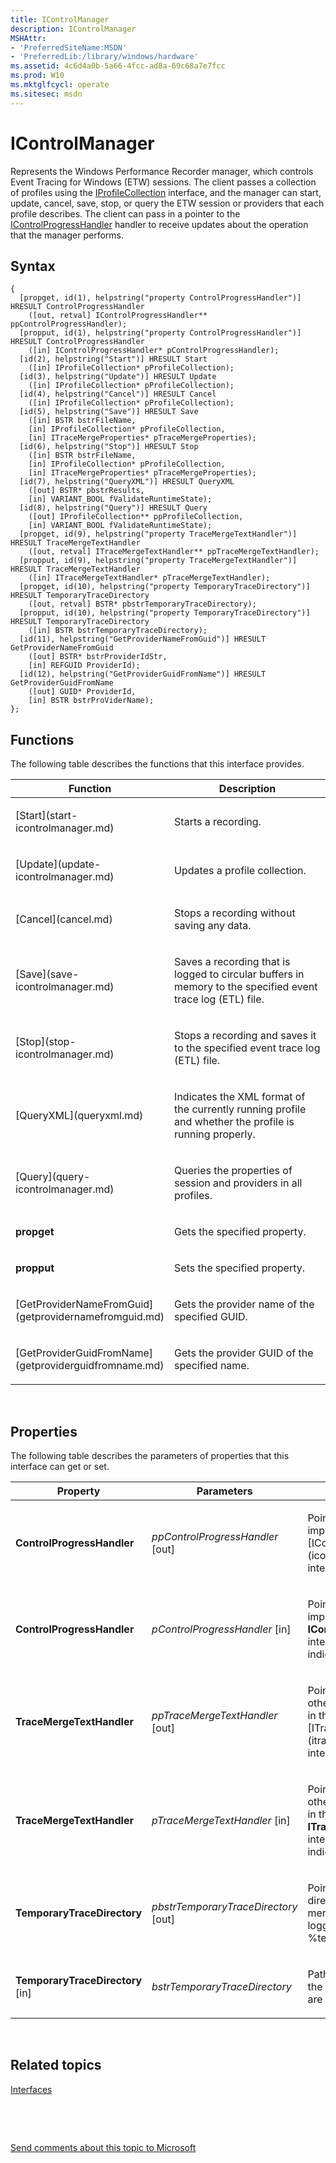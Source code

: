 ```yaml
---
title: IControlManager
description: IControlManager
MSHAttr:
- 'PreferredSiteName:MSDN'
- 'PreferredLib:/library/windows/hardware'
ms.assetid: 4c6d4a0b-5a66-4fcc-ad8a-69c68a7e7fcc
ms.prod: W10
ms.mktglfcycl: operate
ms.sitesec: msdn
---
```


# IControlManager


Represents the Windows Performance Recorder manager, which controls Event Tracing for Windows (ETW) sessions. The client passes a collection of profiles using the [IProfileCollection](iprofilecollection.md) interface, and the manager can start, update, cancel, save, stop, or query the ETW session or providers that each profile describes. The client can pass in a pointer to the [IControlProgressHandler](icontrolprogresshandler.md) handler to receive updates about the operation that the manager performs.

## Syntax


``` syntax
{
  [propget, id(1), helpstring("property ControlProgressHandler")] HRESULT ControlProgressHandler
    ([out, retval] IControlProgressHandler** ppControlProgressHandler);
  [propput, id(1), helpstring("property ControlProgressHandler")] HRESULT ControlProgressHandler
    ([in] IControlProgressHandler* pControlProgressHandler);
  [id(2), helpstring("Start")] HRESULT Start
    ([in] IProfileCollection* pProfileCollection);
  [id(3), helpstring("Update")] HRESULT Update
    ([in] IProfileCollection* pProfileCollection);
  [id(4), helpstring("Cancel")] HRESULT Cancel
    ([in] IProfileCollection* pProfileCollection);
  [id(5), helpstring("Save")] HRESULT Save
    ([in] BSTR bstrFileName,
    [in] IProfileCollection* pProfileCollection,
    [in] ITraceMergeProperties* pTraceMergeProperties);
  [id(6), helpstring("Stop")] HRESULT Stop
    ([in] BSTR bstrFileName,
    [in] IProfileCollection* pProfileCollection,
    [in] ITraceMergeProperties* pTraceMergeProperties);
  [id(7), helpstring("QueryXML")] HRESULT QueryXML
    ([out] BSTR* pbstrResults,
    [in] VARIANT_BOOL fValidateRuntimeState);
  [id(8), helpstring("Query")] HRESULT Query
    ([out] IProfileCollection** ppProfileCollection,
    [in] VARIANT_BOOL fValidateRuntimeState);
  [propget, id(9), helpstring("property TraceMergeTextHandler")] HRESULT TraceMergeTextHandler
    ([out, retval] ITraceMergeTextHandler** ppTraceMergeTextHandler);
  [propput, id(9), helpstring("property TraceMergeTextHandler")] HRESULT TraceMergeTextHandler
    ([in] ITraceMergeTextHandler* pTraceMergeTextHandler);
  [propget, id(10), helpstring("property TemporaryTraceDirectory")] HRESULT TemporaryTraceDirectory
    ([out, retval] BSTR* pbstrTemporaryTraceDirectory);
  [propput, id(10), helpstring("property TemporaryTraceDirectory")] HRESULT TemporaryTraceDirectory
    ([in] BSTR bstrTemporaryTraceDirectory);
  [id(11), helpstring("GetProviderNameFromGuid")] HRESULT GetProviderNameFromGuid
    ([out] BSTR* bstrProviderIdStr,
    [in] REFGUID ProviderId);
  [id(12), helpstring("GetProviderGuidFromName")] HRESULT GetProviderGuidFromName
    ([out] GUID* ProviderId,
    [in] BSTR bstrProViderName);
};
```

## Functions


The following table describes the functions that this interface provides.

<table>
<colgroup>
<col width="50%" />
<col width="50%" />
</colgroup>
<thead>
<tr class="header">
<th>Function</th>
<th>Description</th>
</tr>
</thead>
<tbody>
<tr class="odd">
<td><p>[Start](start-icontrolmanager.md)</p></td>
<td><p>Starts a recording.</p></td>
</tr>
<tr class="even">
<td><p>[Update](update-icontrolmanager.md)</p></td>
<td><p>Updates a profile collection.</p></td>
</tr>
<tr class="odd">
<td><p>[Cancel](cancel.md)</p></td>
<td><p>Stops a recording without saving any data.</p></td>
</tr>
<tr class="even">
<td><p>[Save](save-icontrolmanager.md)</p></td>
<td><p>Saves a recording that is logged to circular buffers in memory to the specified event trace log (ETL) file.</p></td>
</tr>
<tr class="odd">
<td><p>[Stop](stop-icontrolmanager.md)</p></td>
<td><p>Stops a recording and saves it to the specified event trace log (ETL) file.</p></td>
</tr>
<tr class="even">
<td><p>[QueryXML](queryxml.md)</p></td>
<td><p>Indicates the XML format of the currently running profile and whether the profile is running properly.</p></td>
</tr>
<tr class="odd">
<td><p>[Query](query-icontrolmanager.md)</p></td>
<td><p>Queries the properties of session and providers in all profiles.</p></td>
</tr>
<tr class="even">
<td><p><strong>propget</strong></p></td>
<td><p>Gets the specified property.</p></td>
</tr>
<tr class="odd">
<td><p><strong>propput</strong></p></td>
<td><p>Sets the specified property.</p></td>
</tr>
<tr class="even">
<td><p>[GetProviderNameFromGuid](getprovidernamefromguid.md)</p></td>
<td><p>Gets the provider name of the specified GUID.</p></td>
</tr>
<tr class="odd">
<td><p>[GetProviderGuidFromName](getproviderguidfromname.md)</p></td>
<td><p>Gets the provider GUID of the specified name.</p></td>
</tr>
</tbody>
</table>

 

## Properties


The following table describes the parameters of properties that this interface can get or set.

<table>
<colgroup>
<col width="33%" />
<col width="33%" />
<col width="33%" />
</colgroup>
<thead>
<tr class="header">
<th>Property</th>
<th>Parameters</th>
<th>Description</th>
</tr>
</thead>
<tbody>
<tr class="odd">
<td><p><strong>ControlProgressHandler</strong></p></td>
<td><p><em>ppControlProgressHandler</em> [out]</p></td>
<td><p>Pointer to the client-side implementation of the [IControlProgressHandler](icontrolprogresshandler.md) interface.</p></td>
</tr>
<tr class="even">
<td><p><strong>ControlProgressHandler</strong></p></td>
<td><p><em>pControlProgressHandler</em> [in]</p></td>
<td><p>Pointer to the client-side implementation of the <strong>IControlProgressHandler</strong> interface. E_POINTER indicates an invalid pointer.</p></td>
</tr>
<tr class="odd">
<td><p><strong>TraceMergeTextHandler</strong></p></td>
<td><p><em>ppTraceMergeTextHandler</em> [out]</p></td>
<td><p>Pointer to the text and some other merge time information in the trace injected by the [ITraceMergeTextHandler](itracemergetexthandler.md) interface.</p></td>
</tr>
<tr class="even">
<td><p><strong>TraceMergeTextHandler</strong></p></td>
<td><p><em>pTraceMergeTextHandler</em> [in]</p></td>
<td><p>Pointer to the text and some other merge time information in the trace injected by the <strong>ITraceMergeTextHandler</strong> interface. E_POINTER indicates an invalid pointer.</p></td>
</tr>
<tr class="odd">
<td><p><strong>TemporaryTraceDirectory</strong></p></td>
<td><p><em>pbstrTemporaryTraceDirectory</em> [out]</p></td>
<td><p>Pointer to the path of the directory where the pre-merged trace files are logged. The default is the %temp% folder.</p></td>
</tr>
<tr class="even">
<td><p><strong>TemporaryTraceDirectory</strong> [in]</p></td>
<td><p><em>bstrTemporaryTraceDirectory</em></p></td>
<td><p>Path of the directory where the pre-merged trace files are logged.</p></td>
</tr>
</tbody>
</table>

 

## Related topics


[Interfaces](interfaces-wprcontrol.md)

 

 

[Send comments about this topic to Microsoft](mailto:wsddocfb@microsoft.com?subject=Documentation%20feedback%20%5Bp_wpt\hw_design%5D:%20IControlManager%20%20RELEASE:%20%285/3/2016%29&body=%0A%0APRIVACY%20STATEMENT%0A%0AWe%20use%20your%20feedback%20to%20improve%20the%20documentation.%20We%20don't%20use%20your%20email%20address%20for%20any%20other%20purpose,%20and%20we'll%20remove%20your%20email%20address%20from%20our%20system%20after%20the%20issue%20that%20you're%20reporting%20is%20fixed.%20While%20we're%20working%20to%20fix%20this%20issue,%20we%20might%20send%20you%20an%20email%20message%20to%20ask%20for%20more%20info.%20Later,%20we%20might%20also%20send%20you%20an%20email%20message%20to%20let%20you%20know%20that%20we've%20addressed%20your%20feedback.%0A%0AFor%20more%20info%20about%20Microsoft's%20privacy%20policy,%20see%20http://privacy.microsoft.com/default.aspx. "Send comments about this topic to Microsoft")





